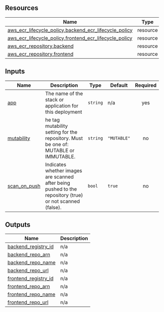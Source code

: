 <!-- BEGIN_TF_DOCS -->
## Resources

| Name | Type |
|------|------|
| [aws_ecr_lifecycle_policy.backend_ecr_lifecycle_policy](https://registry.terraform.io/providers/hashicorp/aws/latest/docs/resources/ecr_lifecycle_policy) | resource |
| [aws_ecr_lifecycle_policy.frontend_ecr_lifecycle_policy](https://registry.terraform.io/providers/hashicorp/aws/latest/docs/resources/ecr_lifecycle_policy) | resource |
| [aws_ecr_repository.backend](https://registry.terraform.io/providers/hashicorp/aws/latest/docs/resources/ecr_repository) | resource |
| [aws_ecr_repository.frontend](https://registry.terraform.io/providers/hashicorp/aws/latest/docs/resources/ecr_repository) | resource |

## Inputs

| Name | Description | Type | Default | Required |
|------|-------------|------|---------|:--------:|
| <a name="input_app"></a> [app](#input\_app) | The name of the stack or application for this deployment | `string` | n/a | yes |
| <a name="input_mutability"></a> [mutability](#input\_mutability) | he tag mutability setting for the repository. Must be one of: MUTABLE or IMMUTABLE. | `string` | `"MUTABLE"` | no |
| <a name="input_scan_on_push"></a> [scan\_on\_push](#input\_scan\_on\_push) | Indicates whether images are scanned after being pushed to the repository (true) or not scanned (false). | `bool` | `true` | no |

## Outputs

| Name | Description |
|------|-------------|
| <a name="output_backend_registry_id"></a> [backend\_registry\_id](#output\_backend\_registry\_id) | n/a |
| <a name="output_backend_repo_arn"></a> [backend\_repo\_arn](#output\_backend\_repo\_arn) | n/a |
| <a name="output_backend_repo_name"></a> [backend\_repo\_name](#output\_backend\_repo\_name) | n/a |
| <a name="output_backend_repo_url"></a> [backend\_repo\_url](#output\_backend\_repo\_url) | n/a |
| <a name="output_frontend_registry_id"></a> [frontend\_registry\_id](#output\_frontend\_registry\_id) | n/a |
| <a name="output_frontend_repo_arn"></a> [frontend\_repo\_arn](#output\_frontend\_repo\_arn) | n/a |
| <a name="output_frontend_repo_name"></a> [frontend\_repo\_name](#output\_frontend\_repo\_name) | n/a |
| <a name="output_frontend_repo_url"></a> [frontend\_repo\_url](#output\_frontend\_repo\_url) | n/a |
<!-- END_TF_DOCS -->
